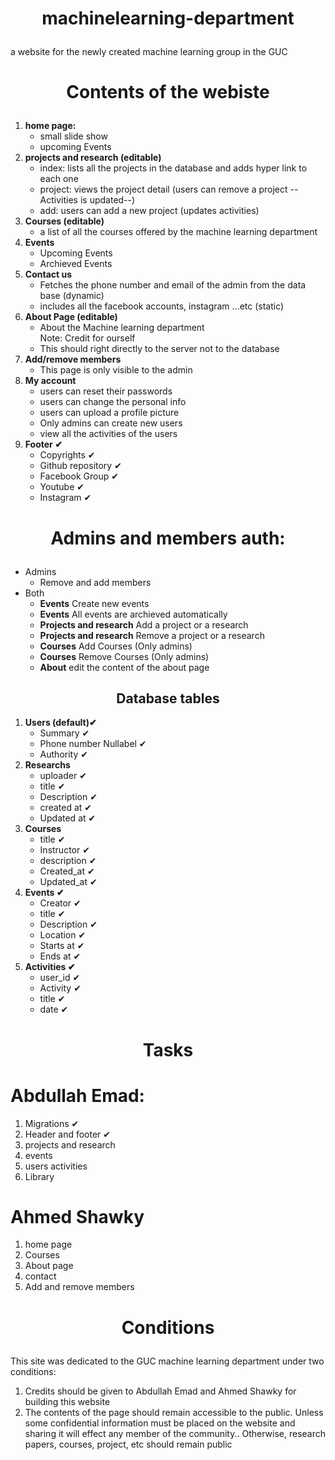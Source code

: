 # <p align = "center"> machinelearning-department</p>
a website for the newly created machine learning group in the GUC


# <p align = "center"> Contents of the webiste</p> 

<ol>
	<li><b>home page:</b>
		<ul>
			<li>
				small slide show
			</li>
			<li>
				upcoming Events
			</li>
		</ul>
	</li>
	<li><b>projects and research (editable)</b>
		<ul>
			<li>
				index: lists all the projects in the database and adds hyper link to each one
			</li>
			<li>
				project: views the project detail (users can remove a project --Activities is updated--)
			</li>
			<li>
				add: users can add a new project (updates activities)
			</li>
		</ul>
	</li>
	<li><b> Courses (editable)</b>
		<ul>
			<li>a list of all the courses offered by the machine learning department</li>
		</ul>
	</li>
	<li><b>Events</b>
		<ul>
			<li>Upcoming Events</li>
			<li>Archieved Events</li>
		</ul>
	</li>
	<li><b>Contact us</b>
		<ul>
			<li>Fetches the phone number and email of the admin from the data base (dynamic)</li>
			<li>includes all the facebook accounts, instagram ...etc (static)</li>
		</ul>
	</li>
	<li> <b>About Page (editable)</b>
		<ul>
			<li>
				About the Machine learning department <br> Note: Credit for ourself
			</li>
			<li>This should right directly to the server not to the database</li>		
		</ul>
	</li>
	<li> <b>Add/remove members</b>
		<ul>
			<li>This page is only visible to the admin</li>
		</ul>
	</li>
	<li><b>My account</b>
		<ul>
			<li>users can reset their passwords</li>
			<li>users can change the personal info</li>
			<li>users can upload a profile picture</li>
			<li>Only admins can create new users</li>
			<li>view all the activities of the users</li>
		</ul>
	</li>
	<li> <b>Footer &#10004;</b>
		<ul>
			<li>Copyrights &#10004;</li>
			<li>Github repository &#10004;</li>
			<li>Facebook Group &#10004;</li>
			<li>Youtube &#10004;</li>
			<li>Instagram &#10004;</li>
		<ul>
	</li>
	
</ol> 

# <p align = "center">Admins and members auth: </p>

<ul>
	<li>Admins
		<ul>
			<li>Remove and add members</li>
		</ul>
	</li>
	<li>Both
		<ul>
			<li><b> Events</b> Create new events</li>
			<li><b>Events</b> All events are archieved automatically</li>
			<li><b>Projects and research</b> Add a project or a research</li>
			<li><b>Projects and research</b> Remove a project or a research</li>
			<li><b>Courses</b> Add Courses (Only admins)</li>
			<li><b>Courses</b> Remove Courses (Only admins)</li>
			<li><b>About</b> edit the content of the about page</li>
		</ul>
	</li>
</ul>
<h2 align = "center">Database tables </h2>
<ol>
	<li><b>Users (default)&#10004;</b>
		<ul>
			<li>Summary &#10004;</li>
			<li>Phone number Nullabel &#10004;</li>
			<li>Authority &#10004;</li>
		</ul>
	</li>
	<li><b>Researchs</b>
		<ul>
			<li>uploader &#10004;</li>
			<li>title &#10004;</li>
			<li>Description &#10004;</li>
			<li>created at &#10004;</li>
			<li>Updated at &#10004;</li>
		</ul>
	</li>
	<li><b>Courses</b>
		<ul>
			<li>title &#10004;</li>
			<li>Instructor &#10004;</li>
			<li>description &#10004;</li>
			<li>Created_at &#10004;</li>
			<li>Updated_at &#10004;</li>
		</ul>
	</li>
	<li><b>Events &#10004;</b>
		<ul>	
			<li>Creator &#10004;</li>
			<li>title &#10004;</li>
			<li>Description &#10004;</li>
			<li>Location &#10004;</li>
			<li>Starts at &#10004;</li>
			<li>Ends at &#10004;</li>
		</ul>
	</li>
	<li><b>Activities &#10004;</b>
		<ul>
			<li>user_id &#10004;</li>
			<li>Activity &#10004;</li>
			<li>title &#10004;</li>
			<li>date &#10004;</li>
		</ul>
	</li>
</ol>



# <p align = "center">Tasks</p>

# Abdullah Emad:
<ol>
	<li>Migrations &#10004;</li>
	<li>Header and footer &#10004;</li>
	<li>projects and research</li>
	<li>events</li>
	<li>users activities</li>
	<li>Library</li>
</ol>

# Ahmed Shawky
<ol>
	<li>home page</li>
	<li>Courses</li>
	<li>About page</li>
	<li>contact</li>
	<li>Add and remove members</li>
</ol>

# <p align = "center">Conditions</p>
This site was dedicated to the GUC machine learning department under two conditions:
1) Credits should be given to Abdullah Emad and Ahmed Shawky for building this website
2) The contents of the page should remain accessible to the public. Unless some confidential information must be placed on the website and sharing it will effect any member of the community.. Otherwise, research papers, courses, project, etc  should remain public





